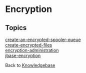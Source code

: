 # Encryption

<PageHeader />

## Topics

[create-an-encrypted-spooler-queue](./create-an-encrypted-spooler-queue/README.md)  
[create-encrypted-files](./create-encrypted-files/README.md)  
[encryption-administration](./encryption-administration/README.md)  
[jbase-encryption](./jbase-encryption/README.md)  

Back to [Knowledgebase](./../README.md)

  
<PageFooter />
